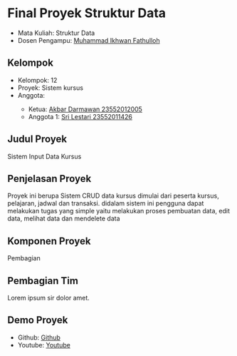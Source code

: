 # Final Proyek Struktur Data
<ul>
  <li>Mata Kuliah: Struktur Data</li>
  <li>Dosen Pengampu: <a href="https://github.com/Muhammad-Ikhwan-Fathulloh">Muhammad Ikhwan Fathulloh</a></li>
</ul>

## Kelompok
<ul>
  <li>Kelompok: 12</li>
  <li>Proyek: Sistem kursus</li>
  <li>Anggota:</li>
  <ul>
    <li>Ketua: <a href="https://github.com/akbardarmawan">Akbar Darmawan 23552012005</a></li>
    <li>Anggota 1: <a href="">Sri Lestari 23552011426</a></li>
  </ul>
</ul>

## Judul Proyek
<p>Sistem Input Data Kursus</p>

## Penjelasan Proyek
<p>Proyek ini berupa Sistem CRUD data kursus dimulai dari peserta kursus, pelajaran, jadwal dan transaksi. didalam sistem ini pengguna dapat melakukan tugas yang simple yaitu melakukan proses 
pembuatan data, edit data, melihat data dan mendelete data</p>

## Komponen Proyek
<p>Pembagian </p>

## Pembagian Tim
<p>Lorem ipsum sir dolor amet.</p>

## Demo Proyek
<ul>
  <li>Github: <a href="">Github</a></li>
  <li>Youtube: <a href="">Youtube</a></li>
</ul>
